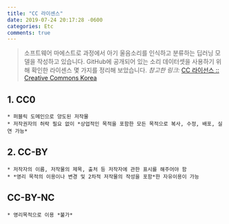 ```yaml
---
title: "CC 라이센스"
date: 2019-07-24 20:17:28 -0600
categories: Etc
comments: true
---
```


> 소프트웨어 마에스트로 과정에서 아기 울음소리를 인식하고 분류하는 딥러닝 모델을 작성하고 있습니다. 
> GitHub에 공개되어 있는 소리 데이터셋을 사용하기 위해 확인한 라이센스 몇 가지를 정리해 보았습니다.
> *참고한 링크:* [CC 라이선스 :: Creative Commons Korea](http://www.cckorea.org/xe/ccl)

## 1. CC0
	* 퍼블릭 도메인으로 양도된 저작물
	* 저작권자의 허락 필요 없이 *상업적인 목적을 포함한 모든 목적으로 복사, 수정, 배포, 실연 가능*

## 2. CC-BY
	* 저작자의 이름, 저작물의 제목, 출처 등 저작자에 관한 표시를 해주어야 함
	* *영리 목적의 이용이나 변경 및 2차적 저작물의 작성을 포함*한 자유이용이 가능

## CC-BY-NC
	* 영리목적으로 이용 *불가*
